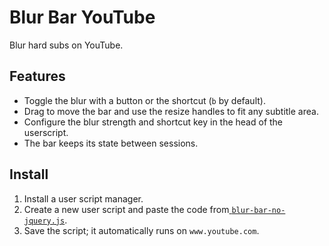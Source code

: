 # Blur Bar YouTube

Blur hard subs on YouTube.

## Features

- Toggle the blur with a button or the shortcut (`b` by default).
- Drag to move the bar and use the resize handles to fit any subtitle area.
- Configure the blur strength and shortcut key in the head of the userscript.
- The bar keeps its state between sessions.

## Install

1. Install a user script manager.
2. Create a new user script and paste the code from[ `blur-bar-no-jquery.js`](blur-bar-no-jquery.js).
3. Save the script; it automatically runs on `www.youtube.com`.
